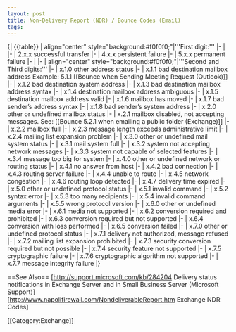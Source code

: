 ```yaml
---
layout: post 
title: Non-Delivery Report (NDR) / Bounce Codes (Email)
tags: 
---
```


{| {{table}}
| align="center" style="background:#f0f0f0;"|'''First digit:'''
|-
| 
|-
| 2.x.x                              successful transfer 
|-
| 4.x.x                              persistent failure 
|-
| 5.x.x                              permanent failure
|-
| 
|-
| align="center" style="background:#f0f0f0;"|'''Second and Third digits:'''
|-
| x.1.0                              other address status
|-
| x.1.1                              bad destination mailbox address Example: 5.1.1 [[Bounce when Sending Meeting Request (Outlook)]]
|-
| x.1.2                              bad destination system address
|-
| x.1.3                              bad destination mailbox address syntax
|-
| x.1.4                              destination mailbox address ambiguous
|-
| x.1.5                              destination mailbox address valid
|-
| x.1.6                              mailbox has moved
|-
| x.1.7                              bad sender’s address syntax
|-
| x.1.8                              bad sender’s system address
|-
| x.2.0                              other or undefined mailbox status
|-
| x.2.1                              mailbox disabled, not accepting messages. See: [[Bounce 5.2.1 when emailing a public folder (Exchange)]]
|-
| x.2.2                              mailbox full
|-
| x.2.3                              message length exceeds administrative limit
|-
| x.2.4                              mailing list expansion problem
|-
| x.3.0                              other or undefined mail system status
|-
| x.3.1                              mail system full
|-
| x.3.2                              system not accepting network messages
|-
| x.3.3                              system not capable of selected features
|-
| x.3.4                              message too big for system
|-
| x.4.0                              other or undefined network or routing status
|-
| x.4.1                              no answer from host
|-
| x.4.2                              bad connection
|-
| x.4.3                              routing server failure
|-
| x.4.4                              unable to route
|-
| x.4.5                              network congestion
|-
| x.4.6                              routing loop detected
|-
| x.4.7                              delivery time expired
|-
| x.5.0                              other or undefined protocol status
|-
| x.5.1                              invalid command
|-
| x.5.2                              syntax error
|-
| x.5.3                              too many recipients
|-
| x.5.4                              invalid command arguments
|-
| x.5.5                              wrong protocol version
|-
| x.6.0                              other or undefined media error
|-
| x.6.1                              media not supported
|-
| x.6.2                              conversion required and prohibited
|-
| x.6.3                              conversion required but not supported
|-
| x.6.4                              conversion with loss performed
|-
| x.6.5                              conversion failed
|-
| x.7.0                              other or undefined protocol status
|-
| x.7.1                              delivery not authorized, message refused
|-
| x.7.2                              mailing list expansion prohibited
|-
| x.7.3                              security conversion required but not possible
|-
| x.7.4                              security feature not supported
|-
| x.7.5                              cryptographic failure
|-
| x.7.6                              cryptographic algorithm not supported
|-
| x.7.7                              message integrity failure
|}

==See Also==
[http://support.microsoft.com/kb/284204 Delivery status notifications in Exchange Server and in Small Business Server (Microsoft Support)]<br>
[http://www.napolifirewall.com/NondeliverableReport.htm Exchange NDR Codes]


[[Category:Exchange]]
